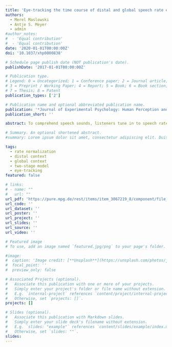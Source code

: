 ```yaml
---
title: 'Eye-tracking the time course of distal and global speech rate effects'
authors:
  - Merel Maslowski
  - Antje S. Meyer
  - admin
#author_notes:
#  - 'Equal contribution'
#  - 'Equal contribution'
date: '2020-01-01T00:00:00Z'
doi: '10.1037/xhp0000838'

# Schedule page publish date (NOT publication's date).
publishDate: '2017-01-01T00:00:00Z'

# Publication type.
# Legend: 0 = Uncategorized; 1 = Conference paper; 2 = Journal article;
# 3 = Preprint / Working Paper; 4 = Report; 5 = Book; 6 = Book section;
# 7 = Thesis; 8 = Patent
publication_types: ['2']

# Publication name and optional abbreviated publication name.
publication: '*Journal of Experimental Psychology: Human Perception and Performance, 46*(10), 1148-1163, doi:10.1037/xhp0000838'
publication_short: ''

abstract: To comprehend speech sounds, listeners tune in to speech rate information in the proximal (immediately adjacent), distal (nonadjacent), and global context (further removed preceding and following sentences). Effects of global contextual speech rate cues on speech perception have been shown to follow constraints not found for proximal and distal speech rate. Therefore, listeners may process such global cues at distict time points during word recognition. We conducted a printed-word eye-tracking experiment to compare the time courses of distal and global rate effects. Results indicated that the distal rate effect emerged immediately after target sound presentation, in line with a general-auditory account. The global rate effect, however, arose more than 200 ms later than the distal rate effect, indicating that distal and global context effects involve distinct processing mechanisms. Results are interpreted in a 2-stage model of acoustic context effects. This model posits that distal context effects involve very early perceptual processes, while global context effects arise at a later stage, involving cognitive adjustments conditioned by higher-level information.

# Summary. An optional shortened abstract.
#summary: Lorem ipsum dolor sit amet, consectetur adipiscing elit. Duis posuere tellus ac convallis placerat. Proin tincidunt magna sed ex sollicitudin condimentum.

tags:
  - rate normalization
  - distal context 
  - global context
  - two-stage model
  - eye-tracking
featured: false

# links:
# - name: ""
#   url: ""
url_pdf: 'https://pure.mpg.de/rest/items/item_3067219_8/component/file_3261436/content'
url_code: ''
url_dataset: ''
url_poster: ''
url_project: ''
url_slides: ''
url_source: ''
url_video: ''

# Featured image
# To use, add an image named `featured.jpg/png` to your page's folder.

#image:
#  caption: 'Image credit: [**Unsplash**](https://unsplash.com/photos/jdD8gXaTZsc)'
#  focal_point: ''
#  preview_only: false

# Associated Projects (optional).
#   Associate this publication with one or more of your projects.
#   Simply enter your project's folder or file name without extension.
#   E.g. `internal-project` references `content/project/internal-project/index.md`.
#   Otherwise, set `projects: []`.
projects: []

# Slides (optional).
#   Associate this publication with Markdown slides.
#   Simply enter your slide deck's filename without extension.
#   E.g. `slides: "example"` references `content/slides/example/index.md`.
#   Otherwise, set `slides: ""`.
slides:
---
```


<!-- THIS MARKDOWN BIT IS CURRENTLY COMMENTED OUT









{{% callout note %}}
Click the _Cite_ button above to demo the feature to enable visitors to import publication metadata into their reference management software.
{{% /callout %}}

Supplementary notes can be added here, including [code and math](https://wowchemy.com/docs/content/writing-markdown-latex/).
-->
